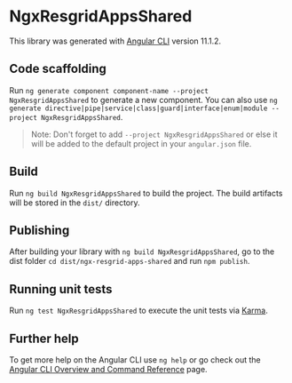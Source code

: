 # NgxResgridAppsShared

This library was generated with [Angular CLI](https://github.com/angular/angular-cli) version 11.1.2.

## Code scaffolding

Run `ng generate component component-name --project NgxResgridAppsShared` to generate a new component. You can also use `ng generate directive|pipe|service|class|guard|interface|enum|module --project NgxResgridAppsShared`.
> Note: Don't forget to add `--project NgxResgridAppsShared` or else it will be added to the default project in your `angular.json` file. 

## Build

Run `ng build NgxResgridAppsShared` to build the project. The build artifacts will be stored in the `dist/` directory.

## Publishing

After building your library with `ng build NgxResgridAppsShared`, go to the dist folder `cd dist/ngx-resgrid-apps-shared` and run `npm publish`.

## Running unit tests

Run `ng test NgxResgridAppsShared` to execute the unit tests via [Karma](https://karma-runner.github.io).

## Further help

To get more help on the Angular CLI use `ng help` or go check out the [Angular CLI Overview and Command Reference](https://angular.io/cli) page.
